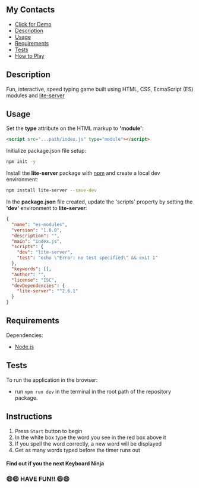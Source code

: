 ## My Contacts
 
- [Click for Demo](https://moorebarrett-jodiann.github.io/keyboard-ninja/)
- [Description](#description)
- [Usage](#usage)
- [Requirements](#requirements)
- [Tests](#tests)
- [How to Play](#instructions)

## Description

Fun, interactive, speed typing game built using HTML, CSS, EcmaScript (ES) modules and [lite-server](https://www.npmjs.com/package/light-server)

## Usage

Set the **type** attribute on the HTML markup to **'module'**:

```html
<script src="...path/index.js" type="module"></script>
```

Initialize package.json file setup:

```sh
npm init -y
```

Install the **lite-server** package with [npm](https://www.npmjs.org/) and create a local dev environment:

```sh
npm install lite-server --save-dev
```

In the **package.json** file created, update the 'scripts' property by setting the **'dev'** environment to **lite-server**:

```json
{
  "name": "es-modules",
  "version": "1.0.0",
  "description": "",
  "main": "index.js",
  "scripts": {
    "dev": "lite-server",
    "test": "echo \"Error: no test specified\" && exit 1"
  },
  "keywords": [],
  "author": "",
  "license": "ISC",
  "devDependencies": {
    "lite-server": "^2.6.1"
  }
}
```

## Requirements

Dependencies:
- [Node.js](https://nodejs.org/)

## Tests

To run the application in the browser:

- run `npm run dev` in the terminal in the root path of the repository package.

## Instructions

1. Press ```Start``` button to begin
2. In the white box type the word you see in the red box above it
3. If you spell the word correctly, a new word will be displayed
4. Get as many words typed before the timer runs out

#### Find out if you the next Keyboard Ninja ####
### 😄😄 HAVE FUN!! 😄😄 ###
